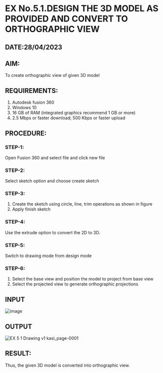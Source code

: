 # EX No.5.1.DESIGN THE 3D MODEL AS PROVIDED AND CONVERT TO ORTHOGRAPHIC VIEW

## DATE:28/04/2023

## AIM: 
To create orthographic view of given 3D model

## REQUIREMENTS: 
1. Autodesk fusion 360
2. Windows 10
3. 16 GB of RAM (integrated graphics recommend 1 GB or more)
4. 2.5 Mbps or faster download; 500 Kbps or faster upload 

## PROCEDURE:

### STEP-1:
Open Fusion 360 and select file and click new file

### STEP-2:
Select sketch option and choose create sketch

### STEP-3: 
1. Create the sketch using circle, line, trim operations as shown in figure
2. Apply finish sketch 

### STEP-4:
 Use the extrude option to convert the 2D to 3D.

### STEP-5:
Switch to drawing mode from design mode 
          
### STEP-6:
1. Select the base view and position the model to project from base view 
2. Select the projected view to generate orthographic projections

## INPUT
![image](https://user-images.githubusercontent.com/113594316/199408705-ed302b2a-90c3-41c0-9cc4-791a93366e2a.png)
## OUTPUT
![EX 5 1 Drawing v1 kasi_page-0001](https://github.com/kasivishvanathV/EX-No.5.1.-DESIGN-THE-3D-MODEL-AS-PROVIDED-AND-CONVERT-TO-ORTHOGRAPHIC-VIEW/assets/118787417/e315eb4b-824a-4a08-9613-26043fb3b010)





## RESULT:
Thus, the given 3D model is converted into orthographic view.


